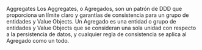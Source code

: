 Aggregates
Los Aggregates, o Agregados, son un patrón de DDD que proporciona un límite claro y garantías de consistencia para un grupo de entidades y Value Objects. Un Agregado es una entidad o grupo de entidades y Value Objects que se consideran una sola unidad con respecto a la persistencia de datos, y cualquier regla de consistencia se aplica al Agregado como un todo.